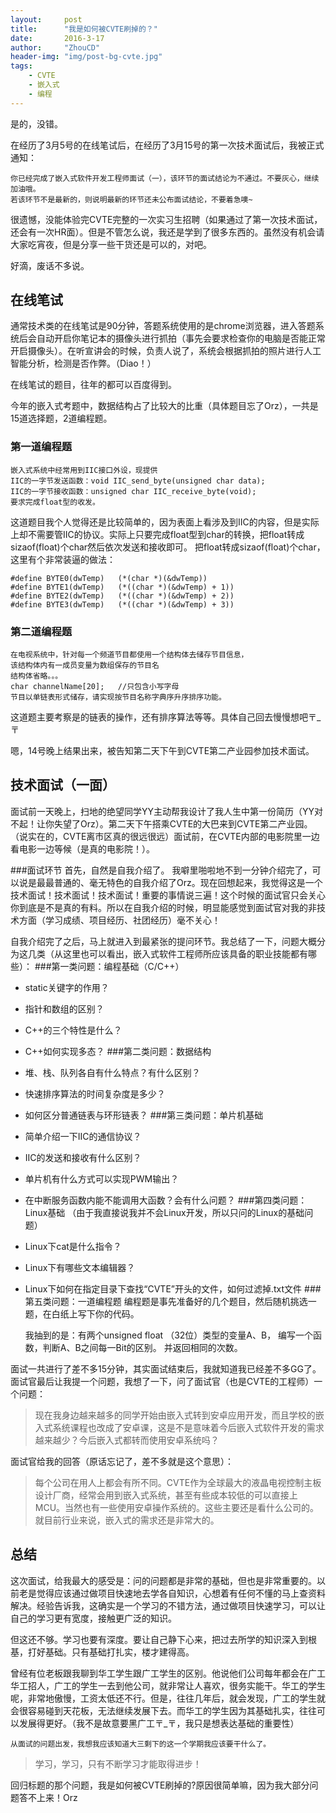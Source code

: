 ```yaml
---
layout:     post
title:      "我是如何被CVTE刷掉的？"
date:       2016-3-17
author:     "ZhouCD"
header-img: "img/post-bg-cvte.jpg"
tags:
    - CVTE
    - 嵌入式
    - 编程
---
```


是的，没错。

在经历了3月5号的在线笔试后，在经历了3月15号的第一次技术面试后，我被正式通知：	


    你已经完成了嵌入式软件开发工程师面试（一），该环节的面试结论为不通过。不要灰心，继续加油哦。
    若该环节不是最新的，则说明最新的环节还未公布面试结论，不要着急噢~

很遗憾，没能体验完CVTE完整的一次实习生招聘（如果通过了第一次技术面试，还会有一次HR面）。但是不管怎么说，我还是学到了很多东西的。虽然没有机会请大家吃宵夜，但是分享一些干货还是可以的，对吧。

好滴，废话不多说。

## 在线笔试 ##

通常技术类的在线笔试是90分钟，答题系统使用的是chrome浏览器，进入答题系统后会自动开启你笔记本的摄像头进行抓拍（事先会要求检查你的电脑是否能正常开启摄像头）。在听宣讲会的时候，负责人说了，系统会根据抓拍的照片进行人工智能分析，检测是否作弊。（Diao！）

在线笔试的题目，往年的都可以百度得到。

今年的嵌入式考题中，数据结构占了比较大的比重（具体题目忘了Orz），一共是15道选择题，2道编程题。

### 第一道编程题 ##
	嵌入式系统中经常用到IIC接口外设，现提供  
	IIC的一字节发送函数：void IIC_send_byte(unsigned char data);  
	IIC的一字节接收函数：unsigned char IIC_receive_byte(void);   
	要求完成float型的收发。

这道题目我个人觉得还是比较简单的，因为表面上看涉及到IIC的内容，但是实际上却不需要管IIC的协议。实际上只要完成float型到char的转换，把float转成sizaof(float)个char然后依次发送和接收即可。
把float转成sizaof(float)个char，这里有个非常装逼的做法：
<pre><code>#define BYTE0(dwTemp)   (*(char *)(&dwTemp))
#define BYTE1(dwTemp)   (*((char *)(&dwTemp) + 1))
#define BYTE2(dwTemp)   (*((char *)(&dwTemp) + 2))
#define BYTE3(dwTemp)   (*((char *)(&dwTemp) + 3))
</code></pre>
### 第二道编程题 ##
<pre><code>在电视系统中，针对每一个频道节目都使用一个结构体去储存节目信息，
该结构体内有一成员变量为数组保存的节目名
结构体省略。。。
char channelName[20];	//只包含小写字母
节目以单链表形式储存，请实现按节目名称字典序升序排序功能。</code></pre>
这道题主要考察是的链表的操作，还有排序算法等等。具体自己回去慢慢想吧〒_〒

嗯，14号晚上结果出来，被告知第二天下午到CVTE第二产业园参加技术面试。

## 技术面试（一面）
面试前一天晚上，扫地的绝望同学YY主动帮我设计了我人生中第一份简历（YY对不起！让你失望了Orz）。第二天下午搭乘CVTE的大巴来到CVTE第二产业园。（说实在的，CVTE离市区真的很远很远）面试前，在CVTE内部的电影院里一边看电影一边等候（是真的电影院！）。

###面试环节
首先，自然是自我介绍了。
我噼里啪啦地不到一分钟介绍完了，可以说是最最普通的、毫无特色的自我介绍了Orz。现在回想起来，我觉得这是一个技术面试！技术面试！技术面试！重要的事情说三遍！这个时候的面试官只会关心你到底是不是真的有料。所以在自我介绍的时候，明显能感觉到面试官对我的非技术方面（学习成绩、项目经历、社团经历）毫不关心！

自我介绍完了之后，马上就进入到最紧张的提问环节。我总结了一下，问题大概分为这几类（从这里也可以看出，嵌入式软件工程师所应该具备的职业技能都有哪些）：
###第一类问题：编程基础（C/C++）
- static关键字的作用？
- 指针和数组的区别？
- C++的三个特性是什么？
- C++如何实现多态？
###第二类问题：数据结构
- 堆、栈、队列各自有什么特点？有什么区别？
- 快速排序算法的时间复杂度是多少？
- 如何区分普通链表与环形链表？
###第三类问题：单片机基础
- 简单介绍一下IIC的通信协议？
- IIC的发送和接收有什么区别？
- 单片机有什么方式可以实现PWM输出？
- 在中断服务函数内能不能调用大函数？会有什么问题？
###第四类问题：Linux基础
（由于我直接说我并不会Linux开发，所以只问的Linux的基础问题）

- Linux下cat是什么指令？
- Linux下有哪些文本编辑器？
- Linux下如何在指定目录下查找“CVTE”开头的文件，如何过滤掉.txt文件
###第五类问题：一道编程题
编程题是事先准备好的几个题目，然后随机挑选一题，在白纸上写下你的代码。

	我抽到的是：有两个unsigned float （32位）类型的变量A、B，
	编写一个函数，判断A、B之间每一Bit的区别。
	并返回相同的次数。

面试一共进行了差不多15分钟，其实面试结束后，我就知道我已经差不多GG了。面试官最后让我提一个问题，我想了一下，问了面试官（也是CVTE的工程师）一个问题：

> 现在我身边越来越多的同学开始由嵌入式转到安卓应用开发，而且学校的嵌入式系统课程也改成了安卓课，这是不是意味着今后嵌入式软件开发的需求越来越少？今后嵌入式都转而使用安卓系统吗？


面试官给我的回答（原话忘记了，差不多就是这个意思）：
> 每个公司在用人上都会有所不同。CVTE作为全球最大的液晶电视控制主板设计厂商，经常会用到嵌入式系统，甚至有些成本较低的可以直接上MCU。当然也有一些使用安卓操作系统的。这些主要还是看什么公司的。就目前行业来说，嵌入式的需求还是非常大的。


## 总结 ##
这次面试，给我最大的感受是：问的问题都是非常的基础，但也是非常重要的。以前老是觉得应该通过做项目快速地去学各自知识，心想着有任何不懂的马上查资料解决。经验告诉我，这确实是一个学习的不错方法，通过做项目快速学习，可以让自己的学习更有宽度，接触更广泛的知识。

但这还不够。学习也要有深度。要让自己静下心来，把过去所学的知识深入到根基，打好基础。只有基础打扎实，楼才建得高。

曾经有位老板跟我聊到华工学生跟广工学生的区别。他说他们公司每年都会在广工华工招人，广工的学生一去到他公司，就非常让人喜欢，很务实能干。华工的学生呢，非常地傲慢，工资太低还不行。但是，往往几年后，就会发现，广工的学生就会很容易碰到天花板，无法继续发展下去。而华工的学生因为其基础扎实，往往可以发展得更好。（我不是故意要黑广工〒_〒，我只是想表达基础的重要性）


    从面试的问题出发，我想我应该知道大三剩下的这一个学期我应该要干什么了。

> 学习，学习，只有不断学习才能取得进步！

回归标题的那个问题，我是如何被CVTE刷掉的?原因很简单嘛，因为我大部分问题答不上来！Orz

